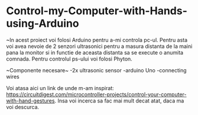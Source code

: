 # Control-my-Computer-with-Hands-using-Arduino
~In acest proiect voi folosi Arduino pentru a-mi controla pc-ul. Pentru asta voi avea nevoie de 2 senzori ultrasonici pentru a masura distanta de la maini pana la monitor si in functie de aceasta distanta sa se execute o anumita comnada. Pentru controlul ps-ului voi folosi Phyton.



~Componente necesare~
     -2x ultrasonic sensor
     -arduino Uno
     -connecting wires
     
Voi atasa aici un link de unde m-am inspirat: https://circuitdigest.com/microcontroller-projects/control-your-computer-with-hand-gestures. Insa voi incerca sa fac mai mult decat atat, daca ma voi descurca.     
